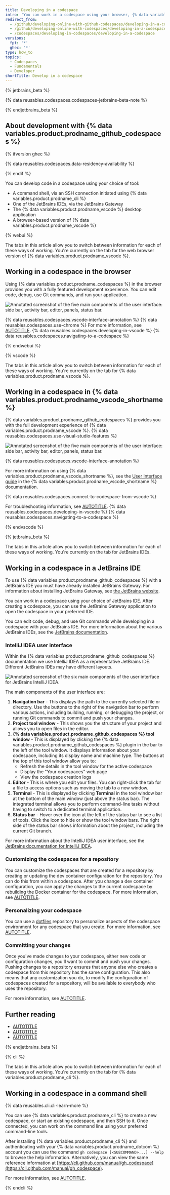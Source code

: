 ```yaml
---
title: Developing in a codespace
intro: 'You can work in a codespace using your browser, {% data variables.product.prodname_vscode %}, a JetBrains IDE, or in a command shell.'
redirect_from:
  - /github/developing-online-with-github-codespaces/developing-in-a-codespace
  - /github/developing-online-with-codespaces/developing-in-a-codespace
  - /codespaces/developing-in-codespaces/developing-in-a-codespace
versions:
  fpt: '*'
  ghec: '*'
type: how_to
topics:
  - Codespaces
  - Fundamentals
  - Developer
shortTitle: Develop in a codespace
---
```


{% jetbrains_beta %}

{% data reusables.codespaces.codespaces-jetbrains-beta-note %}

{% endjetbrains_beta %}

## About development with {% data variables.product.prodname_github_codespaces %}

{% ifversion ghec %}

{% data reusables.codespaces.data-residency-availability %}

{% endif %}

You can develop code in a codespace using your choice of tool:

* A command shell, via an SSH connection initiated using {% data variables.product.prodname_cli %}
* One of the JetBrains IDEs, via the JetBrains Gateway
* The {% data variables.product.prodname_vscode %} desktop application
* A browser-based version of {% data variables.product.prodname_vscode %}

{% webui %}

The tabs in this article allow you to switch between information for each of these ways of working. You're currently on the tab for the web browser version of {% data variables.product.prodname_vscode %}.

## Working in a codespace in the browser

Using {% data variables.product.prodname_codespaces %} in the browser provides you with a fully featured development experience. You can edit code, debug, use Git commands, and run your application.

![Annotated screenshot of the five main components of the user interface: side bar, activity bar, editor, panels, status bar.](/assets/images/help/codespaces/codespace-overview-annotated.png)

{% data reusables.codespaces.vscode-interface-annotation %}
{% data reusables.codespaces.use-chrome %} For more information, see [AUTOTITLE](/codespaces/troubleshooting/troubleshooting-github-codespaces-clients).
{% data reusables.codespaces.developing-in-vscode %}
{% data reusables.codespaces.navigating-to-a-codespace %}

{% endwebui %}

{% vscode %}

The tabs in this article allow you to switch between information for each of these ways of working. You're currently on the tab for {% data variables.product.prodname_vscode %}.

## Working in a codespace in {% data variables.product.prodname_vscode_shortname %}

{% data variables.product.prodname_github_codespaces %} provides you with the full development experience of {% data variables.product.prodname_vscode %}. {% data reusables.codespaces.use-visual-studio-features %}

![Annotated screenshot of the five main components of the user interface: side bar, activity bar, editor, panels, status bar.](/assets/images/help/codespaces/codespace-annotated-vscode.png)

{% data reusables.codespaces.vscode-interface-annotation %}

For more information on using {% data variables.product.prodname_vscode_shortname %}, see the [User Interface guide](https://code.visualstudio.com/docs/getstarted/userinterface) in the {% data variables.product.prodname_vscode_shortname %} documentation.

{% data reusables.codespaces.connect-to-codespace-from-vscode %}

For troubleshooting information, see [AUTOTITLE](/codespaces/troubleshooting/troubleshooting-github-codespaces-clients).
{% data reusables.codespaces.developing-in-vscode %}
{% data reusables.codespaces.navigating-to-a-codespace %}

{% endvscode %}

{% jetbrains_beta %}

The tabs in this article allow you to switch between information for each of these ways of working. You're currently on the tab for JetBrains IDEs.

## Working in a codespace in a JetBrains IDE

To use {% data variables.product.prodname_github_codespaces %} with a JetBrains IDE you must have already installed JetBrains Gateway. For information about installing JetBrains Gateway, see [the JetBrains website](https://www.jetbrains.com/remote-development/gateway/).

You can work in a codespace using your choice of JetBrains IDE. After creating a codespace, you can use the JetBrains Gateway application to open the codespace in your preferred IDE.

You can edit code, debug, and use Git commands while developing in a codespace with your JetBrains IDE. For more information about the various JetBrains IDEs, see the [JetBrains documentation](https://www.jetbrains.com/help/).

### IntelliJ IDEA user interface

Within the {% data variables.product.prodname_github_codespaces %} documentation we use IntelliJ IDEA as a representative JetBrains IDE. Different JetBrains IDEs may have different layouts.

![Annotated screenshot of the six main components of the user interface for JetBrains IntelliJ IDEA.](/assets/images/help/codespaces/jetbrains-gui-with-callouts.png)

The main components of the user interface are:

1. **Navigation bar** - This displays the path to the currently selected file or directory. Use the buttons to the right of the navigation bar to perform various actions, including building, running, or debugging the project, or running Git commands to commit and push your changes.
1. **Project tool window** - This shows you the structure of your project and allows you to open files in the editor.
1. **{% data variables.product.prodname_github_codespaces %} tool window** - This is displayed by clicking the {% data variables.product.prodname_github_codespaces %} plugin in the bar to the left of the tool window. It displays information about your codespace, including its display name and machine type. The buttons at the top of this tool window allow you to:
   * Refresh the details in the tool window for the active codespace
   * Display the "Your codespaces" web page
   * View the codespace creation logs
1. **Editor** - This is where you edit your files. You can right-click the tab for a file to access options such as moving the tab to a new window.
1. **Terminal** - This is displayed by clicking **Terminal** in the tool window bar at the bottom of the main window (just above the status bar). The integrated terminal allows you to perform command-line tasks without having to switch to a dedicated terminal application.
1. **Status bar** - Hover over the icon at the left of the status bar to see a list of tools. Click the icon to hide or show the tool window bars. The right side of the status bar shows information about the project, including the current Git branch.

For more information about the IntelliJ IDEA user interface, see the [JetBrains documentation for IntelliJ IDEA](https://www.jetbrains.com/help/idea/guided-tour-around-the-user-interface.html).

### Customizing the codespaces for a repository

You can customize the codespaces that are created for a repository by creating or updating the dev container configuration for the repository. You can do this from within a codespace. After you change a dev container configuration, you can apply the changes to the current codespace by rebuilding the Docker container for the codespace. For more information, see [AUTOTITLE](/codespaces/setting-up-your-project-for-codespaces/adding-a-dev-container-configuration/introduction-to-dev-containers).

### Personalizing your codespace

You can use a [dotfiles](https://dotfiles.github.io/tutorials/) repository to personalize aspects of the codespace environment for any codespace that you create. For more information, see [AUTOTITLE](/codespaces/setting-your-user-preferences/personalizing-github-codespaces-for-your-account#dotfiles).

### Committing your changes

Once you've made changes to your codespace, either new code or configuration changes, you'll want to commit and push your changes. Pushing changes to a repository ensures that anyone else who creates a codespace from this repository has the same configuration. This also means that any customization you do, to modify the configuration of codespaces created for a repository, will be available to everybody who uses the repository.

For more information, see [AUTOTITLE](/codespaces/developing-in-a-codespace/using-source-control-in-your-codespace#committing-your-changes).

## Further reading

* [AUTOTITLE](/codespaces/developing-in-a-codespace/using-github-codespaces-in-your-jetbrains-ide)
* [AUTOTITLE](/codespaces/reference/using-the-github-codespaces-plugin-for-jetbrains)
* [AUTOTITLE](/codespaces/troubleshooting/troubleshooting-github-codespaces-clients)

{% endjetbrains_beta %}

{% cli %}

The tabs in this article allow you to switch between information for each of these ways of working. You're currently on the tab for {% data variables.product.prodname_cli %}.

## Working in a codespace in a command shell

{% data reusables.cli.cli-learn-more %}

You can use {% data variables.product.prodname_cli %} to create a new codespace, or start an existing codespace, and then SSH to it. Once connected, you can work on the command line using your preferred command-line tools.

After installing {% data variables.product.prodname_cli %} and authenticating with your {% data variables.product.prodname_dotcom %} account you can use the command `gh codespace [<SUBCOMMAND>...] --help` to browse the help information. Alternatively, you can view the same reference information at [https://cli.github.com/manual/gh_codespace](https://cli.github.com/manual/gh_codespace).

For more information, see [AUTOTITLE](/codespaces/developing-in-a-codespace/using-github-codespaces-with-github-cli).

{% endcli %}
